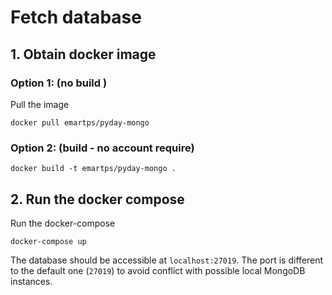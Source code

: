 # Fetch database 

## 1. Obtain docker image

### Option 1: (no build )

Pull the image
```
docker pull emartps/pyday-mongo 
``` 

### Option 2: (build - no account require)
```shell
docker build -t emartps/pyday-mongo .
```

## 2. Run the docker compose
Run the docker-compose 
```shell
docker-compose up
``` 

The database should be accessible at `localhost:27019`. The port is different to the default one (`27019`) to avoid conflict with possible local MongoDB instances.
